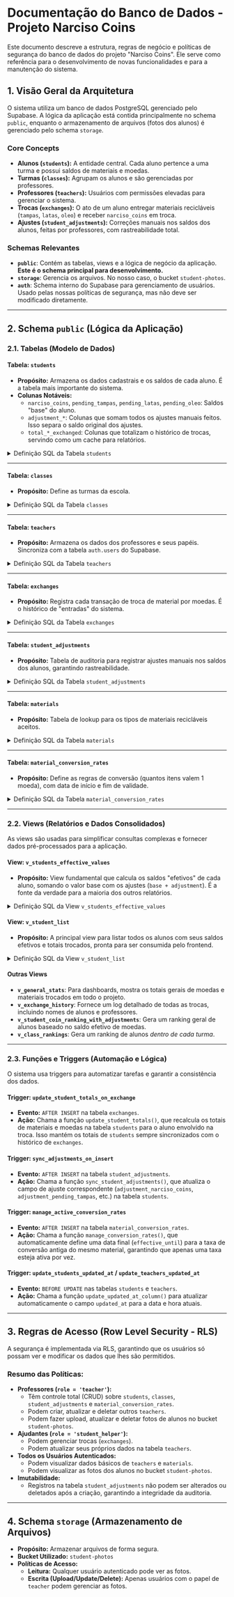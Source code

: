 # Documentação do Banco de Dados - Projeto Narciso Coins

Este documento descreve a estrutura, regras de negócio e políticas de segurança do banco de dados do projeto "Narciso Coins". Ele serve como referência para o desenvolvimento de novas funcionalidades e para a manutenção do sistema.

## 1. Visão Geral da Arquitetura

O sistema utiliza um banco de dados PostgreSQL gerenciado pelo Supabase. A lógica da aplicação está contida principalmente no schema `public`, enquanto o armazenamento de arquivos (fotos dos alunos) é gerenciado pelo schema `storage`.

### Core Concepts
- **Alunos (`students`):** A entidade central. Cada aluno pertence a uma turma e possui saldos de materiais e moedas.
- **Turmas (`classes`):** Agrupam os alunos e são gerenciadas por professores.
- **Professores (`teachers`):** Usuários com permissões elevadas para gerenciar o sistema.
- **Trocas (`exchanges`):** O ato de um aluno entregar materiais recicláveis (`tampas`, `latas`, `oleo`) e receber `narciso_coins` em troca.
- **Ajustes (`student_adjustments`):** Correções manuais nos saldos dos alunos, feitas por professores, com rastreabilidade total.

### Schemas Relevantes
- **`public`**: Contém as tabelas, views e a lógica de negócio da aplicação. **Este é o schema principal para desenvolvimento.**
- **`storage`**: Gerencia os arquivos. No nosso caso, o bucket `student-photos`.
- **`auth`**: Schema interno do Supabase para gerenciamento de usuários. Usado pelas nossas políticas de segurança, mas não deve ser modificado diretamente.

---

## 2. Schema `public` (Lógica da Aplicação)

### 2.1. Tabelas (Modelo de Dados)

#### Tabela: `students`
- **Propósito:** Armazena os dados cadastrais e os saldos de cada aluno. É a tabela mais importante do sistema.
- **Colunas Notáveis:**
  - `narciso_coins`, `pending_tampas`, `pending_latas`, `pending_oleo`: Saldos "base" do aluno.
  - `adjustment_*`: Colunas que somam todos os ajustes manuais feitos. Isso separa o saldo original dos ajustes.
  - `total_*_exchanged`: Colunas que totalizam o histórico de trocas, servindo como um cache para relatórios.

<details>
<summary>Definição SQL da Tabela <code>students</code></summary>

```sql
CREATE TABLE public.students (
    id uuid NOT NULL DEFAULT gen_random_uuid(),
    name character varying NOT NULL,
    class_id uuid NULL,
    gender character varying NULL,
    photo_url character varying NULL,
    narciso_coins integer NULL DEFAULT 0,
    pending_tampas integer NULL DEFAULT 0,
    pending_latas integer NULL DEFAULT 0,
    pending_oleo integer NULL DEFAULT 0,
    created_at timestamp with time zone NULL DEFAULT now(),
    updated_at timestamp with time zone NULL DEFAULT now(),
    total_tampas_exchanged integer NULL DEFAULT 0,
    total_latas_exchanged integer NULL DEFAULT 0,
    total_oleo_exchanged integer NULL DEFAULT 0,
    total_coins_earned integer NULL DEFAULT 0,
    adjustment_narciso_coins integer NULL DEFAULT 0,
    adjustment_pending_tampas integer NULL DEFAULT 0,
    adjustment_pending_latas integer NULL DEFAULT 0,
    adjustment_pending_oleo integer NULL DEFAULT 0
);
```
</details>

---

#### Tabela: `classes`
- **Propósito:** Define as turmas da escola.

<details>
<summary>Definição SQL da Tabela <code>classes</code></summary>

```sql
CREATE TABLE public.classes (
    id uuid NOT NULL DEFAULT gen_random_uuid(),
    name character varying NOT NULL,
    teacher_id uuid NULL,
    created_at timestamp with time zone NULL DEFAULT now()
);
```
</details>

---

#### Tabela: `teachers`
- **Propósito:** Armazena os dados dos professores e seus papéis. Sincroniza com a tabela `auth.users` do Supabase.

<details>
<summary>Definição SQL da Tabela <code>teachers</code></summary>

```sql
CREATE TABLE public.teachers (
    id uuid NOT NULL,
    name text NOT NULL,
    created_at timestamp with time zone NOT NULL DEFAULT now(),
    role character varying NULL DEFAULT 'teacher'::character varying,
    email character varying NULL,
    updated_at timestamp with time zone NULL DEFAULT now()
);
```
</details>

---

#### Tabela: `exchanges`
- **Propósito:** Registra cada transação de troca de material por moedas. É o histórico de "entradas" do sistema.

<details>
<summary>Definição SQL da Tabela <code>exchanges</code></summary>

```sql
CREATE TABLE public.exchanges (
    id uuid NOT NULL DEFAULT gen_random_uuid(),
    student_id uuid NULL,
    material_id character varying NULL,
    quantity integer NOT NULL,
    coins_earned integer NULL DEFAULT 0,
    teacher_id uuid NULL,
    exchange_date timestamp with time zone NULL DEFAULT now(),
    created_at timestamp with time zone NULL DEFAULT now()
);
```
</details>

---

#### Tabela: `student_adjustments`
- **Propósito:** Tabela de auditoria para registrar ajustes manuais nos saldos dos alunos, garantindo rastreabilidade.

<details>
<summary>Definição SQL da Tabela <code>student_adjustments</code></summary>

```sql
CREATE TABLE public.student_adjustments (
    id uuid NOT NULL DEFAULT gen_random_uuid(),
    student_id uuid NULL,
    adjustment_type character varying NOT NULL,
    previous_value integer NOT NULL,
    adjustment_value integer NOT NULL,
    new_value integer NOT NULL,
    reason text NULL,
    teacher_id uuid NULL,
    created_at timestamp with time zone NULL DEFAULT now()
);
```
</details>

---

#### Tabela: `materials`
- **Propósito:** Tabela de lookup para os tipos de materiais recicláveis aceitos.

<details>
<summary>Definição SQL da Tabela <code>materials</code></summary>

```sql
CREATE TABLE public.materials (
    id character varying NOT NULL,
    name character varying NOT NULL,
    label character varying NOT NULL,
    created_at timestamp with time zone NULL DEFAULT now()
);
```
</details>

---

#### Tabela: `material_conversion_rates`
- **Propósito:** Define as regras de conversão (quantos itens valem 1 moeda), com data de início e fim de validade.

<details>
<summary>Definição SQL da Tabela <code>material_conversion_rates</code></summary>

```sql
CREATE TABLE public.material_conversion_rates (
    id uuid NOT NULL DEFAULT gen_random_uuid(),
    material_id character varying NULL,
    units_per_coin integer NOT NULL,
    effective_from timestamp with time zone NOT NULL DEFAULT now(),
    effective_until timestamp with time zone NULL,
    created_at timestamp with time zone NULL DEFAULT now(),
    created_by uuid NULL
);
```
</details>

---

### 2.2. Views (Relatórios e Dados Consolidados)

As views são usadas para simplificar consultas complexas e fornecer dados pré-processados para a aplicação.

#### View: `v_students_effective_values`
- **Propósito:** View fundamental que calcula os saldos "efetivos" de cada aluno, somando o valor base com os ajustes (`base + adjustment`). É a fonte da verdade para a maioria dos outros relatórios.

<details>
<summary>Definição SQL da View <code>v_students_effective_values</code></summary>

```sql
CREATE OR REPLACE VIEW public.v_students_effective_values WITH (security_invoker=on) AS
SELECT s.id,
    s.name,
    s.class_id,
    s.gender,
    s.photo_url,
    s.narciso_coins,
    s.pending_tampas,
    s.pending_latas,
    s.pending_oleo,
    s.created_at,
    s.updated_at,
    s.total_tampas_exchanged,
    s.total_latas_exchanged,
    s.total_oleo_exchanged,
    s.total_coins_earned,
    s.adjustment_narciso_coins,
    s.adjustment_pending_tampas,
    s.adjustment_pending_latas,
    s.adjustment_pending_oleo,
    s.narciso_coins + COALESCE(s.adjustment_narciso_coins, 0) AS effective_narciso_coins,
    s.pending_tampas + COALESCE(s.adjustment_pending_tampas, 0) AS effective_pending_tampas,
    s.pending_latas + COALESCE(s.adjustment_pending_latas, 0) AS effective_pending_latas,
    s.pending_oleo + COALESCE(s.adjustment_pending_oleo, 0) AS effective_pending_oleo,
    CASE WHEN COALESCE(s.adjustment_narciso_coins, 0) <> 0 THEN true ELSE false END AS has_coin_adjustments,
    CASE WHEN COALESCE(s.adjustment_pending_tampas, 0) <> 0 THEN true ELSE false END AS has_tampas_adjustments,
    CASE WHEN COALESCE(s.adjustment_pending_latas, 0) <> 0 THEN true ELSE false END AS has_latas_adjustments,
    CASE WHEN COALESCE(s.adjustment_pending_oleo, 0) <> 0 THEN true ELSE false END AS has_oleo_adjustments
FROM students s;
```
</details>

#### View: `v_student_list`
- **Propósito:** A principal view para listar todos os alunos com seus saldos efetivos e totais trocados, pronta para ser consumida pelo frontend.

<details>
<summary>Definição SQL da View <code>v_student_list</code></summary>

```sql
CREATE OR REPLACE VIEW public.v_student_list WITH (security_invoker=on) AS
SELECT s.id,
    s.name,
    s.gender,
    c.name AS class_name,
    s.narciso_coins + COALESCE(s.adjustment_narciso_coins, 0) AS effective_narciso_coins,
    COALESCE(t.total_tampas, 0::bigint) AS exchange_tampas,
    COALESCE(l.total_latas, 0::bigint) AS exchange_latas,
    COALESCE(o.total_oleo, 0::bigint) AS exchange_oleo,
    s.pending_tampas + COALESCE(s.adjustment_pending_tampas, 0) AS pending_tampas,
    s.pending_latas + COALESCE(s.adjustment_pending_latas, 0) AS pending_latas,
    s.pending_oleo + COALESCE(s.adjustment_pending_oleo, 0) AS pending_oleo,
    s.photo_url
FROM students s
JOIN classes c ON s.class_id = c.id
LEFT JOIN (
    SELECT exchanges.student_id, sum(exchanges.quantity) AS total_tampas
    FROM exchanges
    WHERE exchanges.material_id::text = 'tampas'::text
    GROUP BY exchanges.student_id
) t ON s.id = t.student_id
LEFT JOIN (
    SELECT exchanges.student_id, sum(exchanges.quantity) AS total_latas
    FROM exchanges
    WHERE exchanges.material_id::text = 'latas'::text
    GROUP BY exchanges.student_id
) l ON s.id = l.student_id
LEFT JOIN (
    SELECT exchanges.student_id, sum(exchanges.quantity) AS total_oleo
    FROM exchanges
    WHERE exchanges.material_id::text = 'oleo'::text
    GROUP BY exchanges.student_id
) o ON s.id = o.student_id
ORDER BY s.name;
```
</details>

#### Outras Views
- **`v_general_stats`**: Para dashboards, mostra os totais gerais de moedas e materiais trocados em todo o projeto.
- **`v_exchange_history`**: Fornece um log detalhado de todas as trocas, incluindo nomes de alunos e professores.
- **`v_student_coin_ranking_with_adjustments`**: Gera um ranking geral de alunos baseado no saldo efetivo de moedas.
- **`v_class_rankings`**: Gera um ranking de alunos *dentro de cada turma*.

---

### 2.3. Funções e Triggers (Automação e Lógica)

O sistema usa triggers para automatizar tarefas e garantir a consistência dos dados.

#### Trigger: `update_student_totals_on_exchange`
- **Evento:** `AFTER INSERT` na tabela `exchanges`.
- **Ação:** Chama a função `update_student_totals()`, que recalcula os totais de materiais e moedas na tabela `students` para o aluno envolvido na troca. Isso mantém os totais de `students` sempre sincronizados com o histórico de `exchanges`.

#### Trigger: `sync_adjustments_on_insert`
- **Evento:** `AFTER INSERT` na tabela `student_adjustments`.
- **Ação:** Chama a função `sync_student_adjustments()`, que atualiza o campo de ajuste correspondente (`adjustment_narciso_coins`, `adjustment_pending_tampas`, etc.) na tabela `students`.

#### Trigger: `manage_active_conversion_rates`
- **Evento:** `AFTER INSERT` na tabela `material_conversion_rates`.
- **Ação:** Chama a função `manage_conversion_rates()`, que automaticamente define uma data final (`effective_until`) para a taxa de conversão antiga do mesmo material, garantindo que apenas uma taxa esteja ativa por vez.

#### Trigger: `update_students_updated_at` / `update_teachers_updated_at`
- **Evento:** `BEFORE UPDATE` nas tabelas `students` e `teachers`.
- **Ação:** Chama a função `update_updated_at_column()` para atualizar automaticamente o campo `updated_at` para a data e hora atuais.

---

## 3. Regras de Acesso (Row Level Security - RLS)

A segurança é implementada via RLS, garantindo que os usuários só possam ver e modificar os dados que lhes são permitidos.

### Resumo das Políticas:
- **Professores (`role = 'teacher'`):**
  - Têm controle total (CRUD) sobre `students`, `classes`, `student_adjustments` e `material_conversion_rates`.
  - Podem criar, atualizar e deletar outros `teachers`.
  - Podem fazer upload, atualizar e deletar fotos de alunos no bucket `student-photos`.
- **Ajudantes (`role = 'student_helper'`):**
  - Podem gerenciar trocas (`exchanges`).
  - Podem atualizar seus próprios dados na tabela `teachers`.
- **Todos os Usuários Autenticados:**
  - Podem visualizar dados básicos de `teachers` e `materials`.
  - Podem visualizar as fotos dos alunos no bucket `student-photos`.
- **Imutabilidade:**
  - Registros na tabela `student_adjustments` não podem ser alterados ou deletados após a criação, garantindo a integridade da auditoria.

---

## 4. Schema `storage` (Armazenamento de Arquivos)

- **Propósito:** Armazenar arquivos de forma segura.
- **Bucket Utilizado:** `student-photos`
- **Políticas de Acesso:**
  - **Leitura:** Qualquer usuário autenticado pode ver as fotos.
  - **Escrita (Upload/Update/Delete):** Apenas usuários com o papel de `teacher` podem gerenciar as fotos.